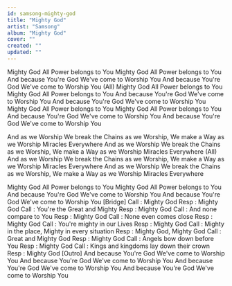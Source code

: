 ```yaml
---
id: samsong-mighty-god
title: "Mighty God"
artist: "Samsong"
album: "Mighty God"
cover: ""
created: ""
updated: ""
---
```


Mighty God
All Power belongs to You
Mighty God
All Power belongs to You
And because You're God
We've come to Worship You
And because You're God
We've come to Worship You
(All)
Mighty God
All Power belongs to You
Mighty God
All Power belongs to You
And because You're God
We've come to Worship You
And because You're God
We've come to Worship You
Mighty God
All Power belongs to You
Mighty God
All Power belongs to You
And because You're God
We've come to Worship You
And because You're God
We've come to Worship You

And as we Worship
We break the Chains as we Worship,
We make a Way as we Worship
Miracles Everywhere
And as we Worship
We break the Chains as we Worship,
We make a Way as we Worship
Miracles Everywhere
(All)
And as we Worship
We break the Chains as we Worship,
We make a Way as we Worship
Miracles Everywhere
And as we Worship
We break the Chains as we Worship,
We make a Way as we Worship
Miracles Everywhere

Mighty God
All Power belongs to You
Mighty God
All Power belongs to You
And because You're God
We've come to Worship You
And because You're God
We've come to Worship You
[Bridge]
Call : Mighty God
Resp : Mighty God
Call : You're the Great and Mighty
Resp : Mighty God
Call : And none compare to You
Resp : Mighty God
Call : None even comes close
Resp : Mighty God
Call : You're mighty in our Lives
Resp : Mighty God
Call : Mighty in the place, Mighty in every situation
Resp : Mighty God, Mighty God
Call : Great and Mighty God
Resp : Mighty God
Call : Angels bow down before You
Resp : Mighty God
Call : Kings and kingdoms lay down their crown
Resp : Mighty God
[Outro]
And because You're God
We've come to Worship You
And because You're God
We've come to Worship You
And because You're God
We've come to Worship You
And because You're God
We've come to Worship You